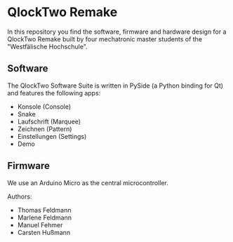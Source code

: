 QlockTwo Remake
===============

In this repository you find the software, firmware and hardware design for a QlockTwo Remake built by four mechatronic master students of the "Westfälische Hochschule".

Software
--------
The QlockTwo Software Suite is written in PySide (a Python binding for Qt) and features the following apps:

- Konsole (Console)
- Snake
- Laufschrift (Marquee)
- Zeichnen (Pattern)
- Einstellungen (Settings)
- Demo

Firmware
--------
We use an Arduino Micro as the central microcontroller.

Authors:
- Thomas Feldmann
- Marlene Feldmann
- Manuel Fehmer
- Carsten Hußmann
